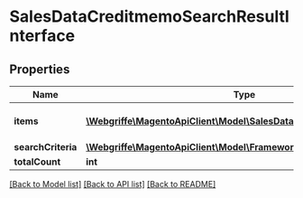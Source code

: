 # SalesDataCreditmemoSearchResultInterface

## Properties
Name | Type | Description | Notes
------------ | ------------- | ------------- | -------------
**items** | [**\Webgriffe\MagentoApiClient\Model\SalesDataCreditmemoInterface[]**](SalesDataCreditmemoInterface.md) | Array of collection items. | 
**searchCriteria** | [**\Webgriffe\MagentoApiClient\Model\FrameworkSearchCriteriaInterface**](FrameworkSearchCriteriaInterface.md) |  | 
**totalCount** | **int** | Total count. | 

[[Back to Model list]](../README.md#documentation-for-models) [[Back to API list]](../README.md#documentation-for-api-endpoints) [[Back to README]](../README.md)


